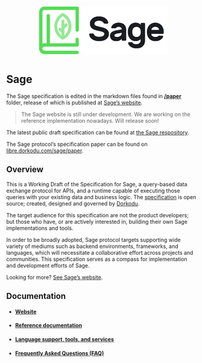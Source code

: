 <p align="center">
  <img alt="Sage Logo" src="resources/sage-dark.png" style="width: 70% !important; height: auto !important; margin: 5px auto !important;" />
</p>

# Sage

The Sage specification is edited in the markdown files found in [**/paper**](./paper) folder, release of which is published at [Sage’s website](https://libre.dorkodu.com/sage).

> The Sage website is still under development. We are working on the reference implementation nowadays. Will release soon!

The latest public draft specification can be found at [the Sage respository](https://github.com/dorkodu/sage).

The Sage protocol’s specification paper can be found on [libre.dorkodu.com/sage/paper](https://libre.dorkodu.com/sage/paper).

## Overview

This is a Working Draft of the Specification for Sage, a query-based data exchange protocol for APIs, and a runtime capable of executing those queries with your existing data and business logic. The [specification](https://libre.dorkodu.com/sage/paper) is open source; created, designed and governed by [Dorkodu](https://dorkodu.com).

The target audience for this specification are not the product developers; but those who have, or are actively interested in, building their own Sage implementations and tools.

In order to be broadly adopted, Sage protocol targets supporting wide variety of mediums such as backend environments, frameworks, and languages, which will necessitate a collaborative effort across projects and communities. This specification serves as a compass for implementation and development efforts of Sage.

Looking for more? [See Sage’s website](https://libre.dorkodu.com/sage).

## Documentation

- #### [Website](https://libre.dorkodu.com/sage)

- #### [Reference documentation](https://libre.dorkodu.com/sage/learn)

- #### [Language support, tools, and services](https://libre.dorkodu.com/sage/code)

- #### [Frequently Asked Questions (FAQ)](https://libre.dorkodu.com/sage/faq)
